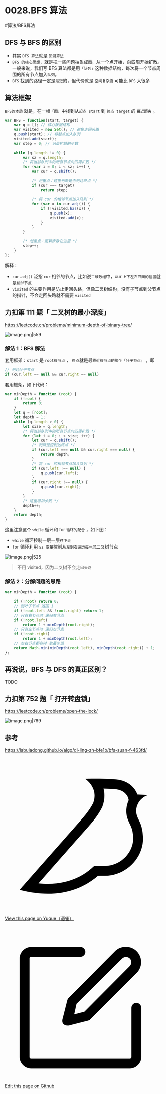 
# 0028.BFS 算法


#算法/BFS算法 

## DFS 与 BFS 的区别

- 其实 `DFS 算法`就是 `回溯算法`
- `BFS 的核心思想`，就是把一些问题抽象成`图`，从一个点开始，向四周开始扩散。一般来说，我们写 BFS 算法都是用`「队列」`这种数据结构，每次将一个节点周围的所有节点加入`队列`。
- `BFS` 找到的路径一定是`最短`的，但代价就是 `空间复杂度` 可能比 `DFS` 大很多

## 算法框架

`BFS的本质` 就是，在一幅`「图」`中找到从`起点 start` 到 `终点 target` 的 `最近距离` 。

```javascript
var BFS = function(start, target) {
    var q = []; // 核心数据结构
    var visited = new Set(); // 避免走回头路
    q.push(start); // 将起点加入队列
    visited.add(start);
    var step = 0; // 记录扩散的步数
    
    while (q.length != 0) {
        var sz = q.length;
        /* 将当前队列中的所有节点向四周扩散 */
        for (var i = 0; i < sz; i++) {
            var cur = q.shift();
            
            /* 划重点：这里判断是否到达终点 */
            if (cur === target)
                return step;
            
            /* 将 cur 的相邻节点加入队列 */
            for (var x in cur.adj()) {
                if (!visited.has(x)) {
                    q.push(x);
                    visited.add(x);
                }
            }
        }
        
        /* 划重点：更新步数在这里 */
        step++;
    }
};
```

解释：
- `cur.adj()` 泛指 `cur` 相邻的节点，比如说`二维数组`中，cur `上下左右四面的位置`就是`相邻节点`
- `visited` 的主要作用是防止走回头路，但像二叉树结构，没有子节点到父节点的指针，不会走回头路就不需要 `visited`

## 力扣第 111 题「 二叉树的最小深度」

https://leetcode.cn/problems/minimum-depth-of-binary-tree/

![image.png|559](images/e62afc32b8adbb72a06f393e1bf3a3fc.png)


### 解法 1：BFS 解法

套用框架：`start` 是 `root根节点` ， `终点`就是最`靠近根节点的那个「叶子节点」` ，即

```javascript
// 到达叶子节点
if (cur.left == null && cur.right == null) 
```

套用框架，如下代码：

```javascript
var minDepth = function (root) {
    if (!root) {
        return 0;
    }
    let q = [root];
    let depth = 1;
    while (q.length > 0) {
        let size = q.length;
        /* 将当前队列中的所有节点向四周扩散 */
        for (let i = 0; i < size; i++) {
            let cur = q.shift();
            /* 判断是否到达终点 */
            if (cur.left === null && cur.right === null) {
                return depth;
            }
            /* 将 cur 的相邻节点加入队列 */
            if (cur.left !== null) {
                q.push(cur.left);
            }
            if (cur.right !== null) {
                q.push(cur.right);
            }
        }
        /* 这里增加步数 */
        depth++;
    }
    return depth;
}

```

这里注意这个 `while` 循环和 for `循环的配合` ，如下图：

- `while` 循环控制一层一层`往下走`
- `for` 循环利用 `sz 变量`控制从`左到右遍历每一层`二叉树节点

![image.png|525](images/8e1b9426c7a75fde7e2cb94668cdce56.png)

> 不用 visited，因为二叉树不会走`回头路` 

### 解法 2：分解问题的思路

```javascript
var minDepth = function (root) {
    
    if (!root) return 0;
    // 到叶子节点 返回 1
    if (!root.left && !root.right) return 1;
    // 只有右节点时 递归右节点
    if (!root.left)
        return 1 + minDepth(root.right);
    // 只有左节点时 递归左节点
    if (!root.right)
        return 1 + minDepth(root.left);
    // 左右节点都有时 取最小值
    return Math.min(minDepth(root.left), minDepth(root.right)) + 1;
};
```

## 再说说，BFS 与 DFS 的真正区别？

TODO

## 力扣第 752 题「 打开转盘锁」

https://leetcode.cn/problems/open-the-lock/

![image.png|769](images/104894c7e6d3d7bafa0f0cdf60d33a10.png)



## 参考

https://labuladong.github.io/algo/di-ling-zh-bfe1b/bfs-suan-f-463fd/

<div class="liguwe-doc-footer" id="liguwe.site.blog-doc-footer">
            <div class="liguwe-doc-footer-edit-link">
                <p class="liguwe-doc-footer-p">
                    <svg t="1687912573060" class="icon" viewBox="0 0 1024 1024" version="1.1" xmlns="http://www.w3.org/2000/svg" p-id="1498">
                        <path d="M854.6 370.6c-9.9-39.4 9.9-102.2 73.4-124.4l-67.9-3.6s-25.7-90-143.6-98c-117.8-8.1-194.9-3-195-3 0.1 0 87.4 55.6 52.4 154.7-25.6 52.5-65.8 95.6-108.8 144.7-1.3 1.3-2.5 2.6-3.5 3.7C319.4 605 96 860 96 860c245.9 64.4 410.7-6.3 508.2-91.1 20.5-0.2 35.9-0.3 46.3-0.3 135.8 0 250.6-117.6 245.9-248.4-3.2-89.9-31.9-110.2-41.8-149.6z m-204.1 334c-10.6 0-26.2 0.1-46.8 0.3l-23.6 0.2-17.8 15.5c-47.1 41-104.4 71.5-171.4 87.6-52.5 12.6-110 16.2-172.7 9.6 18-20.5 36.5-41.6 55.4-63.1 92-104.6 173.8-197.5 236.9-268.5l1.4-1.4 1.3-1.5c4.1-4.6 20.6-23.3 24.7-28.1 9.7-11.1 17.3-19.9 24.5-28.6 30.7-36.7 52.2-67.8 69-102.2l1.6-3.3 1.2-3.4c13.7-38.8 15.4-76.9 6.2-112.8 22.5 0.7 46.5 1.9 71.7 3.6 33.3 2.3 55.5 12.9 71.1 29.2 5.8 6 10.2 12.5 13.4 18.7 1 2 1.7 3.6 2.3 5l5 17.7c-15.7 34.5-19.9 73.3-11.4 107.2 3 11.8 6.9 22.4 12.3 34.4 2.1 4.7 9.5 20.1 11 23.3 10.3 22.7 15.4 43 16.7 78.7 3.3 94.6-82.7 181.9-182 181.9z"
                              p-id="1499" ></path>
                    </svg>
                    <a href="https://www.yuque.com/liguwe/post/25ef9f60-aa9b-57cc-95c0-6ae8d7ff4923" target="_blank" class="liguwe-doc-footer-edit-link-a">
                        View this page on Yuque（语雀）
                    </a>
                </p>
                <p class="liguwe-doc-footer-p">
                    <svg t="1687913054251" class="icon" viewBox="0 0 1024 1024" version="1.1" xmlns="http://www.w3.org/2000/svg" p-id="5173"><path d="M853.333333 501.333333c-17.066667 0-32 14.933333-32 32v320c0 6.4-4.266667 10.666667-10.666666 10.666667H170.666667c-6.4 0-10.666667-4.266667-10.666667-10.666667V213.333333c0-6.4 4.266667-10.666667 10.666667-10.666666h320c17.066667 0 32-14.933333 32-32s-14.933333-32-32-32H170.666667c-40.533333 0-74.666667 34.133333-74.666667 74.666666v640c0 40.533333 34.133333 74.666667 74.666667 74.666667h640c40.533333 0 74.666667-34.133333 74.666666-74.666667V533.333333c0-17.066667-14.933333-32-32-32z"  p-id="5174"></path><path d="M405.333333 484.266667l-32 125.866666c-2.133333 10.666667 0 23.466667 8.533334 29.866667 6.4 6.4 14.933333 8.533333 23.466666 8.533333h8.533334l125.866666-32c6.4-2.133333 10.666667-4.266667 14.933334-8.533333l300.8-300.8c38.4-38.4 38.4-102.4 0-140.8-38.4-38.4-102.4-38.4-140.8 0L413.866667 469.333333c-4.266667 4.266667-6.4 8.533333-8.533334 14.933334z m59.733334 23.466666L761.6 213.333333c12.8-12.8 36.266667-12.8 49.066667 0 12.8 12.8 12.8 36.266667 0 49.066667L516.266667 558.933333l-66.133334 17.066667 14.933334-68.266667z"  p-id="5175"></path></svg>
                    <a href="https://github.com/liguwe/liguwe.github.io/blob/master/post/25ef9f60-aa9b-57cc-95c0-6ae8d7ff4923.md" target="_blank" class="liguwe-doc-footer-edit-link-a">Edit this page on Github</a>
                </p>
            </div>
            <div id="liguwe-comment"></div></div>
